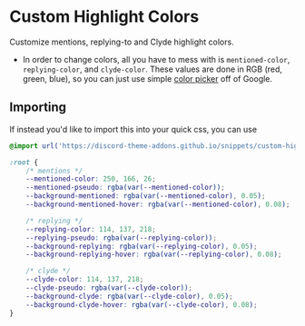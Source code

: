 # Custom Highlight Colors
Customize mentions, replying-to and Clyde highlight colors.
- In order to change colors, all you have to mess with is `mentioned-color`, `replying-color`, and `clyde-color`. These values are done in RGB (red, green, blue), so you can just use simple [color picker](https://www.google.com/search?q=color+picker) off of Google.

## Importing
If instead you'd like to import this into your quick css, you can use
```css
@import url('https://discord-theme-addons.github.io/snippets/custom-highlight-colors/index.css');

:root {
    /* mentions */
    --mentioned-color: 250, 166, 26;
    --mentioned-pseudo: rgba(var(--mentioned-color));
    --background-mentioned: rgba(var(--mentioned-color), 0.05);
    --background-mentioned-hover: rgba(var(--mentioned-color), 0.08);

    /* replying */
    --replying-color: 114, 137, 218;
    --replying-pseudo: rgba(var(--replying-color));
    --background-replying: rgba(var(--replying-color), 0.05);
    --background-replying-hover: rgba(var(--replying-color), 0.08);

    /* clyde */
    --clyde-color: 114, 137, 218;
    --clyde-pseudo: rgba(var(--clyde-color));
    --background-clyde: rgba(var(--clyde-color), 0.05);
    --background-clyde-hover: rgba(var(--clyde-color), 0.08);
}
```
